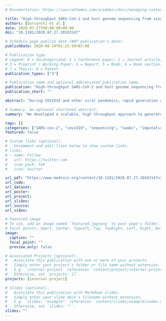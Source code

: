 ```yaml
---
# Documentation: https://sourcethemes.com/academic/docs/managing-content/

title: "High-throughput SARS-CoV-2 and host genome sequencing from single nasopharyngeal swabs"
authors: [Gorzynski et al.]
date: 2020-07-27T00:00:00+00:00
doi: "10.1101/2020.07.27.20163147"

# Schedule page publish date (NOT publication's date).
publishDate: 2020-08-14T01:25:59+03:00

# Publication type.
# Legend: 0 = Uncategorized; 1 = Conference paper; 2 = Journal article;
# 3 = Preprint / Working Paper; 4 = Report; 5 = Book; 6 = Book section;
# 7 = Thesis; 8 = Patent
publication_types: ["3"]

# Publication name and optional abbreviated publication name.
publication: "High-throughput SARS-CoV-2 and host genome sequencing from single nasopharyngeal swabs"
publication_short: ""

abstract: "During COVID19 and other viral pandemics, rapid generation of host and pathogen genomic data is critical to tracking infection and informing therapies. There is an urgent need for efficient approaches to this data generation at scale. We have developed a scalable, high throughput approach to generate high fidelity low pass whole genome and HLA sequencing, viral genomes, and representation of human transcriptome from single nasopharyngeal swabs of COVID19 patients."

# Summary. An optional shortened abstract.
summary: "We developed a scalable, high throughput approach to generate high fidelity low pass whole genome and HLA sequencing, viral genomes, and representation of human transcriptome from single nasopharyngeal swabs of COVID19 patients."

tags: []
categories: ["SARS-cov-2", "covid19", "sequencing", "swabs", "imputation"]
featured: false

# Custom links (optional).
#   Uncomment and edit lines below to show custom links.
# links:
# - name: Follow
#   url: https://twitter.com
#   icon_pack: fab
#   icon: twitter

url_pdf: "https://www.medrxiv.org/content/10.1101/2020.07.27.20163147v2.full.pdf"
url_code:
url_dataset:
url_poster:
url_project:
url_slides:
url_source:
url_video:

# Featured image
# To use, add an image named `featured.jpg/png` to your page's folder. 
# Focal points: Smart, Center, TopLeft, Top, TopRight, Left, Right, BottomLeft, Bottom, BottomRight.
image:
  caption: ""
  focal_point: ""
  preview_only: false

# Associated Projects (optional).
#   Associate this publication with one or more of your projects.
#   Simply enter your project's folder or file name without extension.
#   E.g. `internal-project` references `content/project/internal-project/index.md`.
#   Otherwise, set `projects: []`.
projects: [internal-project]

# Slides (optional).
#   Associate this publication with Markdown slides.
#   Simply enter your slide deck's filename without extension.
#   E.g. `slides: "example"` references `content/slides/example/index.md`.
#   Otherwise, set `slides: ""`.
slides: ""
---
```

